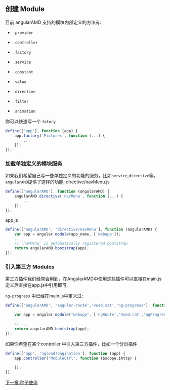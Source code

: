 ## 创建 Module

目前 angularAMD 支持的模块内部定义的方法有:

+ `.provider`

+ `.controller`

+ `.factory`

+ `.service`

+ `.constant`

+ `.value`

+ `.directive`

+ `.filter`

+ `.animation`

你可以快速写一个 `fatory`
``` javascript
define(['app'], function (app) {
    app.factory('Pictures', function (...) {
        ...
    });
});
```

### 加载单独定义的模块服务
如果我们希望自己写一些单独定义的功能的服务，比如`service`,`directive`等。`angularAMD`提供了这样的功能;
directive/navMenu.js
``` javascript
define(['angularAMD'], function (angularAMD) {
    angularAMD.directive('navMenu', function (...) {
        ...
    });
});
```
app.js

```javascript
define(['angularAMD', 'directive/navMenu'], function (angularAMD) {
    var app = angular.module(app_name, ['webapp']);
    ...
    // `navMenu` is automatically registered bootstrap 
    return angularAMD.bootstrap(app);
});
```

### 引入第三方 Modules

第三方插件我们经常会用到，在AngularAMD中使用这些插件可以直接在main.js定义后直接在app.js中引用即可.

`ng-progress` 中已经在main.js中定义过;
``` javascript
define(['angularAMD', 'angular-route','vued.cat','ng-progress'], function (angularAMD) {

    var app = angular.module("webapp", ['ngRoute','Vued.cat','ngProgress']);
    
    // ...
    return angularAMD.bootstrap(app);
});
```

如果你希望在某个controller 中引入第三方插件，比如一个分页插件

``` javascript
define(['app', 'ngload!pagination'], function (app) {
    app.controller('ModuleCtrl', function ($scope,$http) { 
     
    });
});
```

[下一章:种子使用](#seed) 




